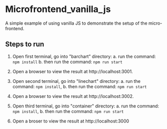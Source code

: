 # Microfrontend_vanilla_js

A simple example of using vanilla JS to demonstrate the setup of the micro-frontend.

## Steps to run

1. Open first terminal, go into "barchart" directory:
   a. run the command: `npm install`
   b. then run the command: `npm run start`

2. Open a browser to view the result at http://localhost:3001.

3. Open second terminal, go into "linechart" directory:
   a. run the command: `npm install`,
   b. then run the command: `npm run start`

4. Open a browser to view the result at http://localhost:3002.

5. Open third terminal, go into "container" directory:
   a. run the command: `npm install`,
   b. then run the command: `npm run start`

6. Open a broser to view the result at http://localhost:3000
